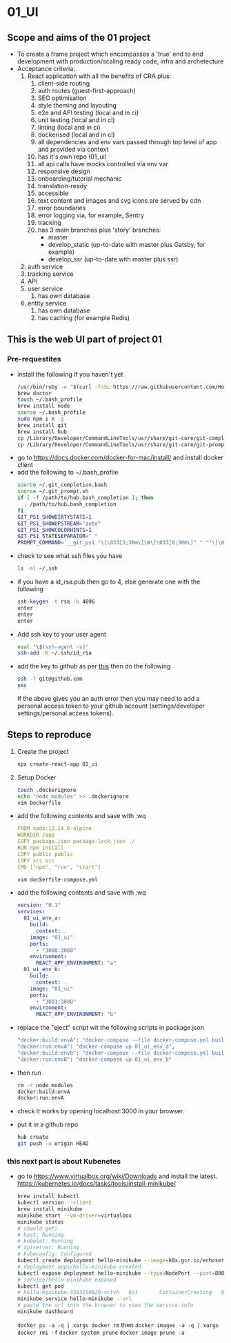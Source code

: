 # 01_UI
## Scope and aims of the 01 project
- To create a frame project which encompasses a 'true' end to end development with production/scaling ready code, infra and archetecture
- Acceptance criteria:
    1. React application with all the benefits of CRA plus:
        1. client-side routing
        1. auth routes (guest-first-approach)
        1. SEO optimisation
        1. style theming and layouting
        1. e2e and API testing (local and in ci)
        1. unit testing (local and in ci)
        1. linting (local and in ci)
        1. dockerised (local and in ci)
        1. all dependencies and env vars passed through top level of app and provided via context
        1. has it's own repo (01_ui)
        1. all api calls have mocks controlled via env var
        1. responsive design
        1. onboarding/tutorial mechanic
        1. translation-ready
        1. accessible
        1. text content and images and svg icons are served by cdn
        1. error boundaries
        1. error logging via, for example, Sentry
        1. tracking
        1. has 3 main branches plus 'story' branches:
            - master
            - develop_static (up-to-date with master plus Gatsby, for example)
            - develop_ssr (up-to-date with master plus ssr)
    1. auth service
    1. tracking service
    1. API
    1. user service
        1. has own database
    1. entity service
        1. has own database
        1. has caching (for example Redis)
        
## This is the web UI part of project 01
### Pre-requestites
- install the following if you haven't yet
    ```bash
    /usr/bin/ruby -e "$(curl -fsSL https://raw.githubusercontent.com/Homebrew/install/master/install)"
    brew doctor
    touch ~/.bash_profile
    brew install node
    source ~/.bash_profile
    sudo npm i n -g
    brew install git
    brew install hub
    cp /Library/Developer/CommandLineTools/usr/share/git-core/git-completion.bash ~/.git_completion.bash
    cp /Library/Developer/CommandLineTools/usr/share/git-core/git-prompt.sh ~/.git_prompt.sh
    ```
- go to https://docs.docker.com/docker-for-mac/install/ and install docker client
- add the following to ~/.bash_profile
    ```bash
    source ~/.git_completion.bash
    source ~/.git_prompt.sh
    if [ -f /path/to/hub.bash_completion ]; then
      . /path/to/hub.bash_completion
    fi
    GIT_PS1_SHOWDIRTYSTATE=1
    GIT_PS1_SHOWUPSTREAM="auto"
    GIT_PS1_SHOWCOLORHINTS=1
    GIT_PS1_STATESEPARATOR=" "
    PROMPT_COMMAND='__git_ps1 "\[\033[3;36m\]\W\[\033[0;30m\]" " ""\[\033[0;35m\]"'
    ```
- check to see what ssh files you have
  ```bash
  ls -al ~/.ssh
  ```
- if you have a id_rsa.pub then go to 4, else generate one with the following
  ```bash
  ssh-keygen -t rsa -b 4096
  enter
  enter
  enter
  ```
- Add ssh key to your user agent
  ```bash
  eval "\$(ssh-agent -s)"
  ssh-add -K ~/.ssh/id_rsa
  ```
- add the key to github as per [this](https://help.github.com/en/articles/adding-a-new-ssh-key-to-your-github-account) then do the following
  ```bash
  ssh -T git@github.com
  yes
  ```
  If the above gives you an auth error then you may need to add a personal access token to your github account (settings/developer settings/personal access tokens).
  
  
## Steps to reproduce
1. Create the project
	```bash
	npx create-react-app 01_ui
	```
2. Setup Docker
    ```bash
    touch .dockerignore
    echo "node_modules" >> .dockerignore
    vim Dockerfile
    ```
- add the following contents and save with :wq
    ```yaml
    FROM node:12.14.0-alpine
    WORKDIR /app 
    COPY package.json package-lock.json ./
    RUN npm install
    COPY public public
    COPY src src
    CMD ["npm", "run", "start"]
    ```
    ```bash
    vim dockerfile-compose.yml
    ```
- add the following contents and save with :wq
    ```yaml
    version: "0.1"
    services:
      01_ui_env_a:
        build:
          context: .
        image: "01_ui"
        ports:
          - "3000:3000"
        environment:
          REACT_APP_ENVIRONMENT: "a"
      01_ui_env_b:
        build:
          context: .
        image: "01_ui"
        ports:
          - "3001:3000"
        environment:
          REACT_APP_ENVIRONMENT: "b"
    ```

- replace the "eject" script wit the following scripts in package.json
    ```bash
    "docker:build:envA": "docker-compose --file docker-compose.yml build 01_ui_env_a",
    "docker:run:envA": "docker-compose up 01_ui_env_a",
    "docker:build:envB": "docker-compose --file docker-compose.yml build 01_ui_env_b",
    "docker:run:envB": "docker-compose up 01_ui_env_b"
    ```

- then run
    ```bash
    rm -r node_modules
    docker:build:envA
    docker:run:envA
    ```

- check it works by opening localhost:3000 in your browser.

- put it in a github repo
    ```bash
    hub create
    git push -u origin HEAD
    ```

### this next part is about Kubenetes
- go to https://www.virtualbox.org/wiki/Downloads and install the latest. https://kubernetes.io/docs/tasks/tools/install-minikube/
    ```bash
    brew install kubectl
    kubectl version --client
    brew install minikube
    minikube start --vm-driver=virtualbox
    minikube status
  # should get:
    # host: Running
    # kubelet: Running
    # apiserver: Running
    # kubeconfig: Configured
    kubectl create deployment hello-minikube --image=k8s.gcr.io/echoserver:1.10
    # deployment.apps/hello-minikube created
    kubectl expose deployment hello-minikube --type=NodePort --port=8080
    # service/hello-minikube exposed
    kubectl get pod
    # hello-minikube-3383150820-vctvh   0/1       ContainerCreating   0          3s
    minikube service hello-minikube --url
    # paste the url into the browser to view the service info 
    minikube dashboard
    ```
  
  
  
  `docker ps -a -q | xargs docker rm` then `docker images -a -q | xargs docker rmi -f`
  `docker system prune`
  `docker image prune -a`
